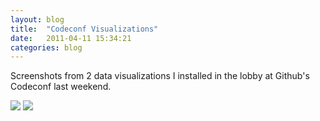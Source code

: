 ```yaml
---
layout: blog
title:  "Codeconf Visualizations"
date:   2011-04-11 15:34:21
categories: blog
---
```


Screenshots from 2 data visualizations I installed in the lobby at Github's Codeconf last weekend.

<img src="http://runemadsen-2012.s3.amazonaws.com/blog/codeconf_1.jpg" />

<img src="http://runemadsen-2012.s3.amazonaws.com/blog/codeconf_2.jpg" />